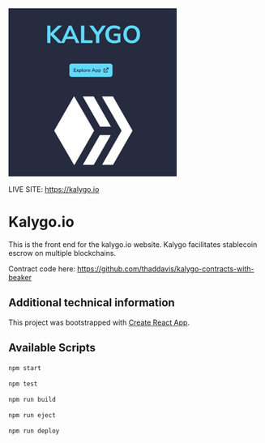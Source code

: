 <img src="public/project_banner_photo.jpg" width="332" height="332"/>

LIVE SITE: https://kalygo.io

# Kalygo.io
This is the front end for the kalygo.io website. Kalygo facilitates stablecoin escrow on multiple blockchains.

Contract code here: https://github.com/thaddavis/kalygo-contracts-with-beaker

## Additional technical information
This project was bootstrapped with [Create React App](https://github.com/facebook/create-react-app).

## Available Scripts
`npm start`

`npm test`

`npm run build`

`npm run eject`

`npm run deploy`

